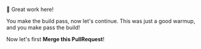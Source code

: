 💪 Great work here!

You make the build pass, now let's continue.
This was just a good warmup, and you make pass the build!

Now let's first **Merge this PullRequest**!
